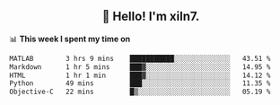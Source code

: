 <h2 align="center">👋 Hello! I'm xiln7.</h2>

📊 **This week I spent my time on**
<!--START_SECTION:waka-->

```txt
MATLAB        3 hrs 9 mins    ███████████░░░░░░░░░░░░░░   43.51 %
Markdown      1 hr 5 mins     ███▓░░░░░░░░░░░░░░░░░░░░░   14.95 %
HTML          1 hr 1 min      ███▓░░░░░░░░░░░░░░░░░░░░░   14.12 %
Python        49 mins         ███░░░░░░░░░░░░░░░░░░░░░░   11.35 %
Objective-C   22 mins         █▒░░░░░░░░░░░░░░░░░░░░░░░   05.19 %
```

<!--END_SECTION:waka-->


